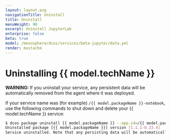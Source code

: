 ```yaml
---
layout: layout.pug
navigationTitle: Uninstall
title: Uninstall
menuWeight: 90
excerpt: Uninstall JupyterLab
enterprise: false
beta: true
model: /mesosphere/dcos/services/beta-jupyter/data.yml
render: mustache
---
```



# Uninstalling {{ model.techName }}

<p class="message--warning"><strong>WARNING: </strong>If you uninstall your service, any persistent data will be automatically removed from the agent where it was deployed.</p>

If your service name was (for example) `/{{ model.packageName }}-notebook`, use the following commands to shut down and delete your {{ model.techName }} service:

```bash
$ dcos package uninstall {{ model.packageName }} --app-id=/{{ model.packageName  }}-notebook
Uninstalled package [{{ model.packageName }}] version [1.1.1-0.33.4]
Service uninstalled. Note that any persisting data will be automatically removed from the agent where the service was deployed.
```
